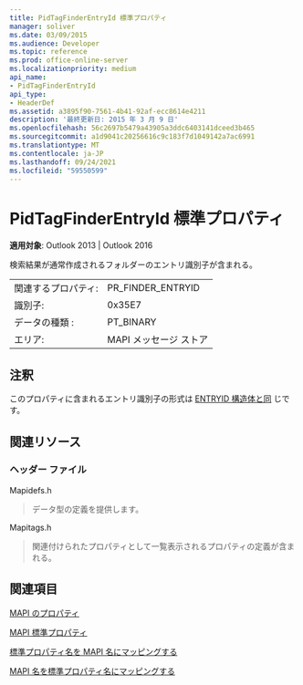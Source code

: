 ```yaml
---
title: PidTagFinderEntryId 標準プロパティ
manager: soliver
ms.date: 03/09/2015
ms.audience: Developer
ms.topic: reference
ms.prod: office-online-server
ms.localizationpriority: medium
api_name:
- PidTagFinderEntryId
api_type:
- HeaderDef
ms.assetid: a3895f90-7561-4b41-92af-ecc8614e4211
description: '最終更新日: 2015 年 3 月 9 日'
ms.openlocfilehash: 56c2697b5479a43905a3ddc6403141dceed3b465
ms.sourcegitcommit: a1d9041c20256616c9c183f7d1049142a7ac6991
ms.translationtype: MT
ms.contentlocale: ja-JP
ms.lasthandoff: 09/24/2021
ms.locfileid: "59550599"
---
```

# <a name="pidtagfinderentryid-canonical-property"></a>PidTagFinderEntryId 標準プロパティ

  
  
**適用対象**: Outlook 2013 | Outlook 2016 
  
検索結果が通常作成されるフォルダーのエントリ識別子が含まれる。
  
|||
|:-----|:-----|
|関連するプロパティ:  <br/> |PR_FINDER_ENTRYID  <br/> |
|識別子:  <br/> |0x35E7  <br/> |
|データの種類 :   <br/> |PT_BINARY  <br/> |
|エリア:  <br/> |MAPI メッセージ ストア  <br/> |
   
## <a name="remarks"></a>注釈

このプロパティに含まれるエントリ識別子の形式は [ENTRYID 構造体と同](entryid.md) じです。 
  
## <a name="related-resources"></a>関連リソース

### <a name="header-files"></a>ヘッダー ファイル

Mapidefs.h
  
> データ型の定義を提供します。
    
Mapitags.h
  
> 関連付けられたプロパティとして一覧表示されるプロパティの定義が含まれる。
    
## <a name="see-also"></a>関連項目



[MAPI のプロパティ](mapi-properties.md)
  
[MAPI 標準プロパティ](mapi-canonical-properties.md)
  
[標準プロパティ名を MAPI 名にマッピングする](mapping-canonical-property-names-to-mapi-names.md)
  
[MAPI 名を標準プロパティ名にマッピングする](mapping-mapi-names-to-canonical-property-names.md)

